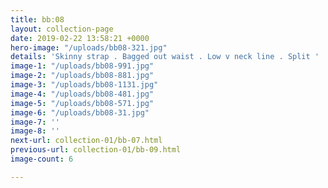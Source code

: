 ```yaml
---
title: bb:08
layout: collection-page
date: 2019-02-22 13:58:21 +0000
hero-image: "/uploads/bb08-321.jpg"
details: 'Skinny strap . Bagged out waist . Low v neck line . Split '
image-1: "/uploads/bb08-991.jpg"
image-2: "/uploads/bb08-881.jpg"
image-3: "/uploads/bb08-1131.jpg"
image-4: "/uploads/bb08-481.jpg"
image-5: "/uploads/bb08-571.jpg"
image-6: "/uploads/bb08-31.jpg"
image-7: ''
image-8: ''
next-url: collection-01/bb-07.html
previous-url: collection-01/bb-09.html
image-count: 6

---
```

